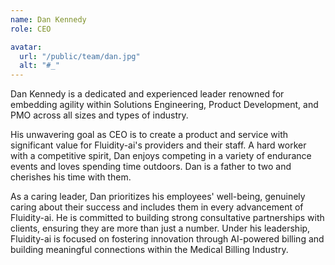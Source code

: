 ```yaml
---
name: Dan Kennedy
role: CEO

avatar:
  url: "/public/team/dan.jpg"
  alt: "#_"
---
```


Dan Kennedy is a dedicated and experienced leader renowned for embedding agility within Solutions Engineering, Product Development, and PMO across all sizes and types of industry.

His unwavering goal as CEO is to create a product and service with significant value for Fluidity-ai's providers and their staff. A hard worker with a competitive spirit, Dan enjoys competing in a variety of endurance events and loves spending time outdoors. Dan is a father to two and cherishes his time with them.

As a caring leader, Dan prioritizes his employees' well-being, genuinely caring about their success and includes them in every advancement of Fluidity-ai. He is committed to building strong consultative partnerships with clients, ensuring they are more than just a number. Under his leadership, Fluidity-ai is focused on fostering innovation through AI-powered billing and building meaningful connections within the Medical Billing Industry.
